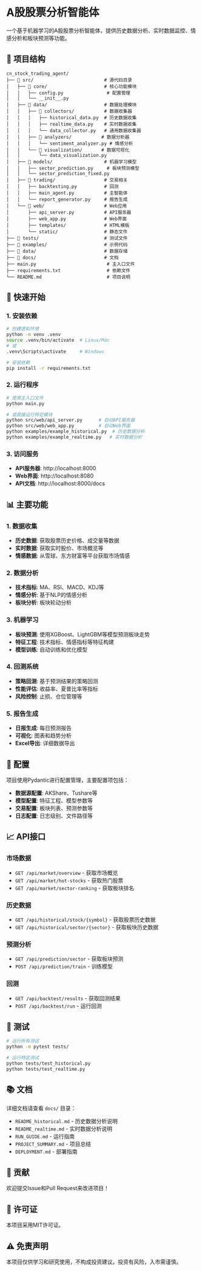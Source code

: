 # A股股票分析智能体

一个基于机器学习的A股股票分析智能体，提供历史数据分析、实时数据监控、情感分析和板块预测等功能。

## 📁 项目结构

```
cn_stock_trading_agent/
├── 📁 src/                          # 源代码目录
│   ├── 📁 core/                     # 核心功能模块
│   │   ├── config.py                # 配置管理
│   │   └── __init__.py
│   ├── 📁 data/                     # 数据处理模块
│   │   ├── 📁 collectors/           # 数据收集器
│   │   │   ├── historical_data.py  # 历史数据收集
│   │   │   ├── realtime_data.py    # 实时数据收集
│   │   │   └── data_collector.py   # 通用数据收集器
│   │   ├── 📁 analyzers/           # 数据分析器
│   │   │   └── sentiment_analyzer.py # 情感分析
│   │   └── 📁 visualization/       # 数据可视化
│   │       └── data_visualization.py
│   ├── 📁 models/                   # 机器学习模型
│   │   ├── sector_prediction.py     # 板块预测模型
│   │   └── sector_prediction_fixed.py
│   ├── 📁 trading/                  # 交易相关
│   │   ├── backtesting.py          # 回测
│   │   ├── main_agent.py           # 主智能体
│   │   └── report_generator.py     # 报告生成
│   └── 📁 web/                      # Web应用
│       ├── api_server.py           # API服务器
│       ├── web_app.py              # Web界面
│       ├── templates/              # HTML模板
│       └── static/                 # 静态文件
├── 📁 tests/                        # 测试文件
├── 📁 examples/                     # 示例代码
├── 📁 data/                         # 数据存储
├── 📁 docs/                         # 文档
├── main.py                          # 主入口文件
├── requirements.txt                 # 依赖文件
└── README.md                        # 项目说明
```

## 🚀 快速开始

### 1. 安装依赖

```bash
# 创建虚拟环境
python -m venv .venv
source .venv/bin/activate  # Linux/Mac
# 或
.venv\Scripts\activate     # Windows

# 安装依赖
pip install -r requirements.txt
```

### 2. 运行程序

```bash
# 使用主入口文件
python main.py

# 或直接运行特定模块
python src/web/api_server.py      # 启动API服务器
python src/web/web_app.py         # 启动Web界面
python examples/example_historical.py  # 历史数据分析
python examples/example_realtime.py   # 实时数据分析
```

### 3. 访问服务

- **API服务器**: http://localhost:8000
- **Web界面**: http://localhost:8080
- **API文档**: http://localhost:8000/docs

## 📊 主要功能

### 1. 数据收集
- **历史数据**: 获取股票历史价格、成交量等数据
- **实时数据**: 获取实时股价、市场概览等
- **情感数据**: 从雪球、东方财富等平台获取市场情感

### 2. 数据分析
- **技术指标**: MA、RSI、MACD、KDJ等
- **情感分析**: 基于NLP的情感分析
- **板块分析**: 板块轮动分析

### 3. 机器学习
- **板块预测**: 使用XGBoost、LightGBM等模型预测板块走势
- **特征工程**: 技术指标、情感指标等特征构建
- **模型训练**: 自动训练和优化模型

### 4. 回测系统
- **策略回测**: 基于预测结果的策略回测
- **性能评估**: 收益率、夏普比率等指标
- **风险控制**: 止损、仓位管理等

### 5. 报告生成
- **日报生成**: 每日预测报告
- **可视化**: 图表和趋势分析
- **Excel导出**: 详细数据导出

## 🔧 配置

项目使用Pydantic进行配置管理，主要配置项包括：

- **数据源配置**: AKShare、Tushare等
- **模型配置**: 特征工程、模型参数等
- **交易配置**: 板块列表、预测参数等
- **日志配置**: 日志级别、文件路径等

## 📈 API接口

### 市场数据
- `GET /api/market/overview` - 获取市场概览
- `GET /api/market/hot-stocks` - 获取热门股票
- `GET /api/market/sector-ranking` - 获取板块排名

### 历史数据
- `GET /api/historical/stock/{symbol}` - 获取股票历史数据
- `GET /api/historical/sector/{sector}` - 获取板块历史数据

### 预测分析
- `GET /api/prediction/sector` - 获取板块预测
- `POST /api/prediction/train` - 训练模型

### 回测
- `GET /api/backtest/results` - 获取回测结果
- `POST /api/backtest/run` - 运行回测

## 🧪 测试

```bash
# 运行所有测试
python -m pytest tests/

# 运行特定测试
python tests/test_historical.py
python tests/test_realtime.py
```

## 📚 文档

详细文档请查看 `docs/` 目录：

- `README_historical.md` - 历史数据分析说明
- `README_realtime.md` - 实时数据分析说明
- `RUN_GUIDE.md` - 运行指南
- `PROJECT_SUMMARY.md` - 项目总结
- `DEPLOYMENT.md` - 部署指南

## 🤝 贡献

欢迎提交Issue和Pull Request来改进项目！

## 📄 许可证

本项目采用MIT许可证。

## ⚠️ 免责声明

本项目仅供学习和研究使用，不构成投资建议。投资有风险，入市需谨慎。